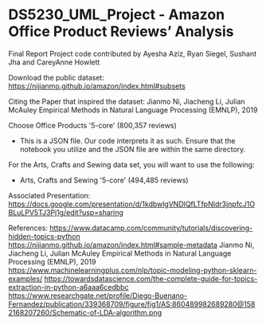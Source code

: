 # DS5230_UML_Project - Amazon Office Product Reviews’ Analysis
Final Report Project code contributed by Ayesha Aziz, Ryan Siegel, Sushant Jha and CareyAnne Howlett

Download the public dataset:
https://nijianmo.github.io/amazon/index.html#subsets

Citing the Paper that inspired the dataset:
Jianmo Ni, Jiacheng Li, Julian McAuley
Empirical Methods in Natural Language Processing (EMNLP), 2019

Choose Office Products '5-core' (800,357 reviews)
* This is a JSON file. Our code interprets it as such. Ensure that the notebook you utilize and the JSON file are within the same directory.

For the Arts, Crafts and Sewing data set, you will want to use the following:
* Arts, Crafts and Sewing '5-core' (494,485 reviews)

Associated Presentation:
https://docs.google.com/presentation/d/1kdbwlgVNDlQfLTfpNIdr3jnpfcJ1OBLuLPV5TJ3Pj1g/edit?usp=sharing

References:
https://www.datacamp.com/community/tutorials/discovering-hidden-topics-python
https://nijianmo.github.io/amazon/index.html#sample-metadata
Jianmo Ni, Jiacheng Li, Julian McAuley Empirical Methods in Natural Language Processing (EMNLP), 2019
https://www.machinelearningplus.com/nlp/topic-modeling-python-sklearn-examples/ 
https://towardsdatascience.com/the-complete-guide-for-topics-extraction-in-python-a6aaa6cedbbc 
https://www.researchgate.net/profile/Diego-Buenano-Fernandez/publication/339368709/figure/fig1/AS:860489982689280@1582168207260/Schematic-of-LDA-algorithm.png
